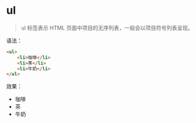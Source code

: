 # ul

> ul 标签表示 HTML 页面中项目的无序列表，一般会以项目符号列表呈现。

语法：

```html
<ul>
    <li>咖啡</li>
    <li>茶</li>
    <li>牛奶</li>
</ul>
```

效果：

<ul>
    <li>咖啡</li>
    <li>茶</li>
    <li>牛奶</li>
</ul>